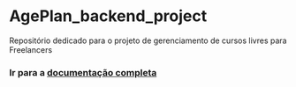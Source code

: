 # AgePlan_backend_project

Repositório dedicado para o projeto de gerenciamento de cursos livres para Freelancers

### Ir para a [documentação completa](https://ifms-vitor.gitbook.io/ageplan-docs/)
